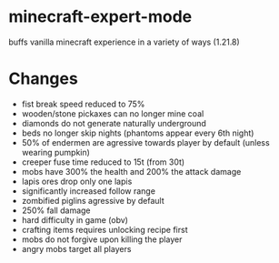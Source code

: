 # minecraft-expert-mode
buffs vanilla minecraft experience in a variety of ways (1.21.8)
# Changes
- fist break speed reduced to 75%
- wooden/stone pickaxes can no longer mine coal
- diamonds do not generate naturally underground
- beds no longer skip nights (phantoms appear every 6th night)
- 50% of endermen are agressive towards player by default (unless wearing pumpkin)
- creeper fuse time reduced to 15t (from 30t)
- mobs have 300% the health and 200% the attack damage
- lapis ores drop only one lapis
- significantly increased follow range
- zombified piglins agressive by default
- 250% fall damage
- hard difficulty in game (obv)
- crafting items requires unlocking recipe first
- mobs do not forgive upon killing the player
- angry mobs target all players

